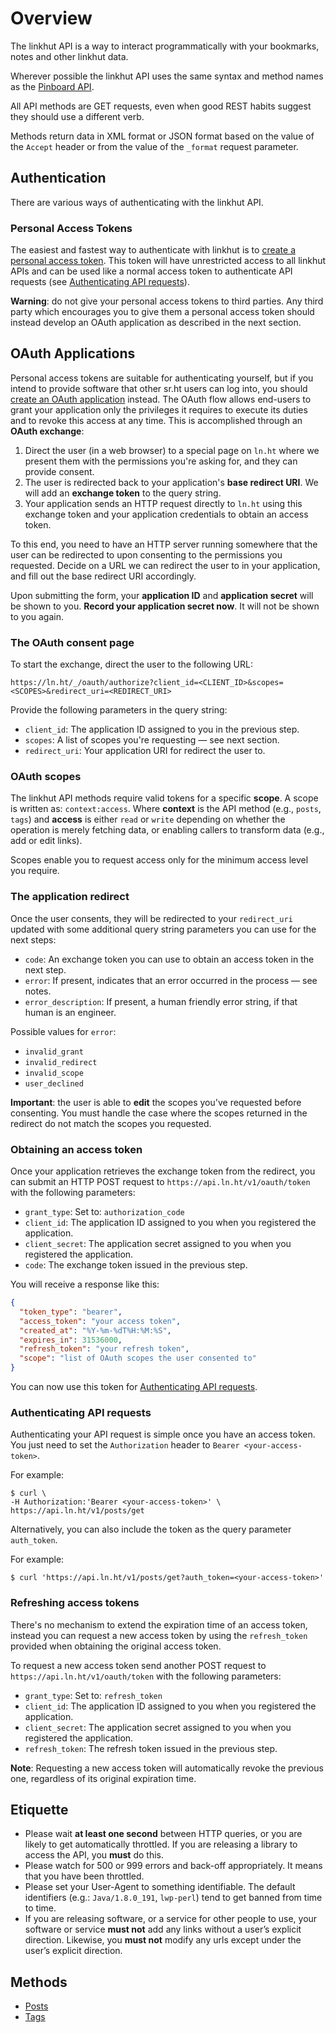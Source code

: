 # Overview

The linkhut API is a way to interact programmatically with your bookmarks, notes and other linkhut data.

Wherever possible the linkhut API uses the same syntax and method names as the [Pinboard API](https://www.pinboard.in/api/).

All API methods are GET requests, even when good REST habits suggest they should use a different verb.

Methods return data in XML format or JSON format based on the value of the `Accept` header or from the value of the 
`_format` request parameter.

## Authentication

There are various ways of authenticating with the linkhut API.

### Personal Access Tokens

The easiest and fastest way to authenticate with linkhut is to [create a personal
access token](https://ln.ht/_/oauth/personal-token). This token will have
unrestricted access to all linkhut APIs and can be used like a normal access token
to authenticate API requests (see [Authenticating API requests](#authenticating-api-requests)).

**Warning**: do not give your personal access tokens to third parties. Any third
party which encourages you to give them a personal access token should instead
develop an OAuth application as described in the next section.

## OAuth Applications

Personal access tokens are suitable for authenticating yourself, but if you
intend to provide software that other sr.ht users can log into, you should
[create an OAuth application](https://ln.ht/_/oauth/register) instead. The OAuth
flow allows end-users to grant your application only the privileges it requires to
execute its duties and to revoke this access at any time. This is accomplished
through an **OAuth exchange**:

1. Direct the user (in a web browser) to a special page on `ln.ht` where we
   present them with the permissions you're asking for, and they can provide consent.
2. The user is redirected back to your application's **base redirect URI**. We
   will add an **exchange token** to the query string.
3. Your application sends an HTTP request directly to `ln.ht` using this
   exchange token and your application credentials to obtain an access token.

To this end, you need to have an HTTP server running somewhere that the user can be
redirected to upon consenting to the permissions you requested. Decide on a URL we can
redirect the user to in your application, and fill out the base redirect URI accordingly.

Upon submitting the form, your **application ID** and **application secret** will be shown
to you. **Record your application secret now**. It will not be shown to you again.

### The OAuth consent page

To start the exchange, direct the user to the following URL:

```none
https://ln.ht/_/oauth/authorize?client_id=<CLIENT_ID>&scopes=<SCOPES>&redirect_uri=<REDIRECT_URI>
```

Provide the following parameters in the query string:

- `client_id`: The application ID assigned to you in the previous step.
- `scopes`: A list of scopes you're requesting — see next section.   
- `redirect_uri`: Your application URI for redirect the user to.

### OAuth scopes

The linkhut API methods require valid tokens for a specific **scope**. A scope is written as: `context:access`. 
Where **context** is the API method (e.g., `posts`, `tags`) and **access** is either `read` or `write` 
depending on whether the operation is merely fetching data, or enabling callers to transform data (e.g., add or edit links).

Scopes enable you to request access only for the minimum access level you require.

### The application redirect

Once the user consents, they will be redirected to your `redirect_uri` updated with
some additional query string parameters you can use for the next steps:

- `code`: An exchange token you can use to obtain an access token in the next step.
- `error`: If present, indicates that an error occurred in the process — see notes.
- `error_description`: If present, a human friendly error string, if that human is an engineer.

Possible values for `error`:

- `invalid_grant`
- `invalid_redirect`
- `invalid_scope`
- `user_declined`

**Important**: the user is able to **edit** the scopes you've requested before
consenting. You must handle the case where the scopes returned in the redirect
do not match the scopes you requested.

### Obtaining an access token

Once your application retrieves the exchange token from the redirect, you can
submit an HTTP POST request to `https://api.ln.ht/v1/oauth/token` with the following parameters:

- `grant_type`: Set to: `authorization_code` 
- `client_id`: The application ID assigned to you when you registered the application.
- `client_secret`: The application secret assigned to you when you registered the application.
- `code`: The exchange token issued in the previous step.

You will receive a response like this:

```json
{
  "token_type": "bearer",
  "access_token": "your access token",
  "created_at": "%Y-%m-%dT%H:%M:%S",
  "expires_in": 31536000,
  "refresh_token": "your refresh token",
  "scope": "list of OAuth scopes the user consented to"
}
```

You can now use this token for [Authenticating API requests](#authenticating-api-requests).

### Authenticating API requests

Authenticating your API request is simple once you have an access token. 
You just need to set the `Authorization` header to `Bearer <your-access-token>`.

For example:

```shell
$ curl \
-H Authorization:'Bearer <your-access-token>' \
https://api.ln.ht/v1/posts/get
```

Alternatively, you can also include the token as the query parameter `auth_token`.

For example:

```shell
$ curl 'https://api.ln.ht/v1/posts/get?auth_token=<your-access-token>'
```
### Refreshing access tokens

There's no mechanism to extend the expiration time of an access token, instead you can request a new access token by 
using the `refresh_token` provided when obtaining the original access token.

To request a new access token send another POST request to `https://api.ln.ht/v1/oauth/token` with the following parameters:

- `grant_type`: Set to: `refresh_token`
- `client_id`: The application ID assigned to you when you registered the application.
- `client_secret`: The application secret assigned to you when you registered the application.
- `refresh_token`: The refresh token issued in the previous step.

**Note**: Requesting a new access token will automatically revoke the previous one, regardless of its original expiration time.

## Etiquette

* Please wait **at least one second** between HTTP queries, or you are likely to get automatically throttled. If you are
  releasing a library to access the API, you **must** do this.
* Please watch for 500 or 999 errors and back-off appropriately. It means that you have been throttled.
* Please set your User-Agent to something identifiable. The default identifiers (e.g.: `Java/1.8.0_191`, `lwp-perl`) 
  tend to get banned from time to time.
* If you are releasing software, or a service for other people to use, your software or service **must not** add any 
  links without a user’s explicit direction. Likewise, you **must not** modify any urls except under the user’s explicit 
  direction.

## Methods

* [Posts](posts.md)
* [Tags](tags.md)
